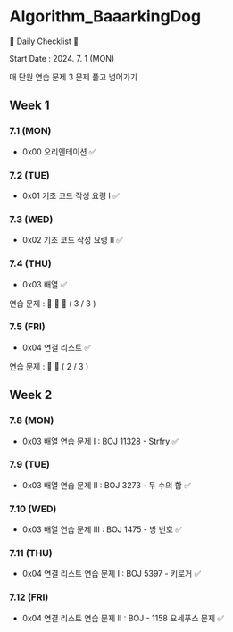 # Algorithm_BaaarkingDog
📌 Daily Checklist 📌

Start Date : 2024. 7. 1 (MON)

매 단원 연습 문제 3 문제 풀고 넘어가기

## Week 1
### 7.1 (MON)
- 0x00 오리엔테이션 ✅

### 7.2 (TUE)
- 0x01 기초 코드 작성 요령 I ✅

### 7.3 (WED)
- 0x02 기초 코드 작성 요령 II ✅

### 7.4 (THU)
- 0x03 배열 ✅
  
연습 문제 : 🥉 🥈 🥇 ( 3 / 3 )

### 7.5 (FRI)
- 0x04 연결 리스트 ✅

연습 문제 : 🥉 🥈 ( 2 / 3 )


## Week 2
### 7.8 (MON)
- 0x03 배열 연습 문제 I : BOJ 11328 - Strfry ✅

### 7.9 (TUE)
- 0x03 배열 연습 문제 II : BOJ 3273 - 두 수의 합 ✅

### 7.10 (WED)
- 0x03 배열 연습 문제 III : BOJ 1475 - 방 번호 ✅

### 7.11 (THU)
- 0x04 연결 리스트 연습 문제 I : BOJ 5397 - 키로거 ✅

### 7.12 (FRI)
- 0x04 연결 리스트 연습 문제 II : BOJ - 1158 요세푸스 문제 ✅
